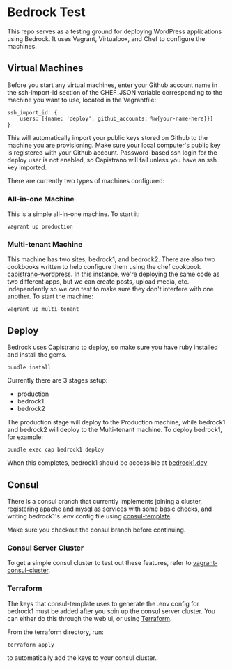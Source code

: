 # Bedrock Test

This repo serves as a testing ground for deploying WordPress applications using
Bedrock. It uses Vagrant, Virtualbox, and Chef to configure the machines.

## Virtual Machines

Before you start any virtual machines, enter your Github account name in the
ssh-import-id section of the CHEF_JSON variable corresponding to the machine
you want to use, located in the Vagrantfile:

	ssh_import_id: {
		users: [{name: 'deploy', github_accounts: %w{your-name-here}}]
	}

This will automatically import your public keys stored on Github to the machine
you are provisioning. Make sure your local computer's public key is registered
with your Github account. Password-based ssh login for the deploy user is not
enabled, so Capistrano will fail unless you have an ssh key imported.

There are currently two types of machines configured:

### All-in-one Machine

This is a simple all-in-one machine. To start it:

	vagrant up production

### Multi-tenant Machine

This machine has two sites, bedrock1, and bedrock2. There are also two
cookbooks written to help configure them using the chef cookbook
[capistrano-wordpress](https://github.com/adamkrone/chef-capistrano-wordpress).
In this instance, we're deploying the same code as two different apps, but we
can create posts, upload media, etc. independently so we can test to make sure
they don't interfere with one another. To start the machine:

	vagrant up multi-tenant

## Deploy

Bedrock uses Capistrano to deploy, so make sure you have ruby installed and
install the gems.

	bundle install

Currently there are 3 stages setup:

* production
* bedrock1
* bedrock2

The production stage will deploy to the Production machine, while bedrock1 and bedrock2
will deploy to the Multi-tenant machine. To deploy bedrock1, for example:

	bundle exec cap bedrock1 deploy

When this completes, bedrock1 should be accessible at [bedrock1.dev](http://bedrock1.dev)

## Consul

There is a consul branch that currently implements joining a cluster, registering
apache and mysql as services with some basic checks, and writing bedrock1's .env
config file using [consul-template](https://github.com/hashicorp/consul-template).

Make sure you checkout the consul branch before continuing.

### Consul Server Cluster

To get a simple consul cluster to test out these features, refer to
[vagrant-consul-cluster](https://github.com/adamkrone/vagrant-consul-cluster).

### Terraform

The keys that consul-template uses to generate the .env config for bedrock1 must
be added after you spin up the consul server cluster. You can either do this
through the web ui, or using [Terraform](https://terraform.io/).

From the terraform directory, run:

	terraform apply

to automatically add the keys to your consul cluster.
